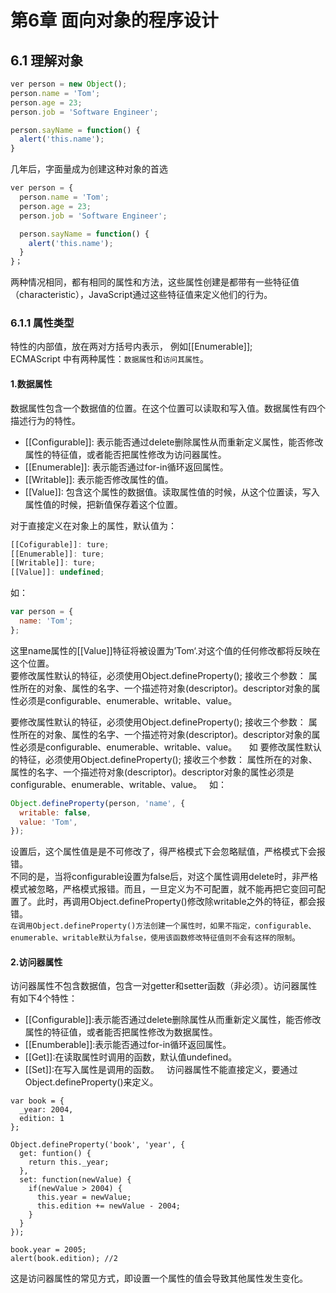 # 第6章 面向对象的程序设计
## 6.1 理解对象</br>

```javascript
ver person = new Object();
person.name = 'Tom';
person.age = 23;
person.job = 'Software Engineer';

person.sayName = function() {
  alert('this.name');
}
```
几年后，字面量成为创建这种对象的首选

```javascript
ver person = {
  person.name = 'Tom';
  person.age = 23;
  person.job = 'Software Engineer';

  person.sayName = function() {
    alert('this.name');
  }  
}；
```

两种情况相同，都有相同的属性和方法，这些属性创建是都带有一些特征值（characteristic），JavaScript通过这些特征值来定义他们的行为。

### 6.1.1 属性类型</br>

特性的内部值，放在两对方括号内表示， 例如[[Enumerable]];    
ECMAScript 中有两种属性：`数据属性`和`访问其属性`。   
#### 1.数据属性    
数据属性包含一个数据值的位置。在这个位置可以读取和写入值。数据属性有四个描述行为的特性。    
* [[Configurable]]: 表示能否通过delete删除属性从而重新定义属性，能否修改属性的特征值，或者能否把属性修改为访问器属性。   
* [[Enumerable]]: 表示能否通过for-in循环返回属性。
* [[Writable]]: 表示能否修改属性的值。   
* [[Value]]: 包含这个属性的数据值。读取属性值的时候，从这个位置读，写入属性值的时候，把新值保存着这个位置。    

对于直接定义在对象上的属性，默认值为：    

```javascript
[[Cofigurable]]: ture;
[[Enumerable]]: ture;
[[Writable]]: ture;
[[Value]]: undefined;
```
如：

```javascript
var person = {
  name: 'Tom';
};
```
这里name属性的[[Value]]特征将被设置为’Tom‘.对这个值的任何修改都将反映在这个位置。   
要修改属性默认的特征，必须使用Object.defineProperty(); 接收三个参数： 属性所在的对象、属性的名字、一个描述符对象(descriptor)。descriptor对象的属性必须是configurable、enumerable、writable、value。


要修改属性默认的特征，必须使用Object.defineProperty(); 接收三个参数： 属性所在的对象、属性的名字、一个描述符对象(descriptor)。descriptor对象的属性必须是configurable、enumerable、writable、value。    
如
要修改属性默认的特征，必须使用Object.defineProperty(); 接收三个参数： 属性所在的对象、属性的名字、一个描述符对象(descriptor)。descriptor对象的属性必须是configurable、enumerable、writable、value。   
如：   

```javascript
Object.defineProperty(person, 'name', {
  writable: false,
  value: 'Tom',
});
```
设置后，这个属性值是是不可修改了，得严格模式下会忽略赋值，严格模式下会报错。      
不同的是，当将configurable设置为false后，对这个属性调用delete时，非严格模式被忽略，严格模式报错。而且，一旦定义为不可配置，就不能再把它变回可配置了。此时，再调用Object.defineProperty()修改除writable之外的特征，都会报错。   
`在调用Object.defineProperty()方法创建一个属性时，如果不指定，configurable、enumerable、writable默认为false，使用该函数修改特征值则不会有这样的限制`。   

#### 2.访问器属性   
访问器属性不包含数据值，包含一对getter和setter函数（非必须）。访问器属性有如下4个特性：   
* [[Configurable]]:表示能否通过delete删除属性从而重新定义属性，能否修改属性的特征值，或者能否把属性修改为数据属性。
* [[Enumberable]]:表示能否通过for-in循环返回属性。
* [[Get]]:在读取属性时调用的函数，默认值undefined。   
* [[Set]]:在写入属性是调用的函数。   
访问器属性不能直接定义，要通过Object.defineProperty()来定义。   
```javescript
var book = {
  _year: 2004,
  edition: 1
};

Object.defineProperty('book', 'year', {
  get: funtion() {
    return this._year;
  },
  set: function(newValue) {
    if(newValue > 2004) {
      this.year = newValue;
      this.edition += newValue - 2004;
    }
  }
});

book.year = 2005;
alert(book.edition); //2
```
这是访问器属性的常见方式，即设置一个属性的值会导致其他属性发生变化。



